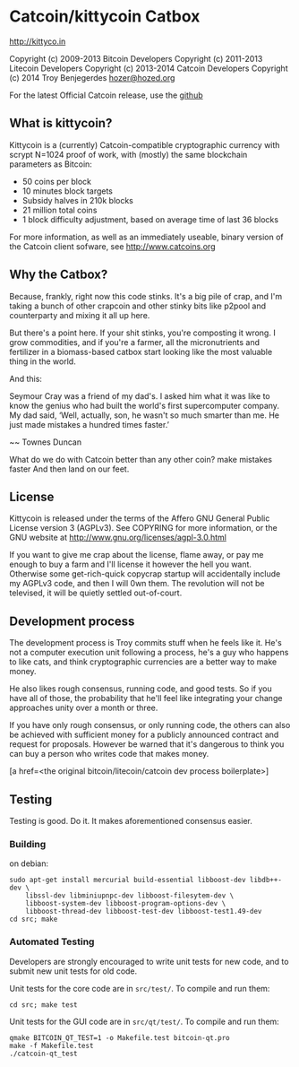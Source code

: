 Catcoin/kittycoin Catbox
================================

http://kittyco.in

Copyright (c) 2009-2013 Bitcoin Developers
Copyright (c) 2011-2013 Litecoin Developers
Copyright (c) 2013-2014 Catcoin Developers
Copyright (c) 2014 Troy Benjegerdes <hozer@hozed.org>

For the latest Official Catcoin release, use the 
[github](https://github.com/CatcoinOfficial/CatcoinRelease)


What is kittycoin?
----------------

Kittycoin is a (currently) Catcoin-compatible cryptographic currency with
scrypt N=1024 proof of work, with (mostly) the same blockchain parameters
as Bitcoin:
 - 50 coins per block
 - 10 minutes block targets
 - Subsidy halves in 210k blocks
 - 21 million total coins
 - 1 block difficulty adjustment, based on average time of last 36 blocks

For more information, as well as an immediately useable, binary version of
the Catcoin client sofware, see http://www.catcoins.org

Why the Catbox?
---------------

Because, frankly, right now this code stinks. It's a big pile of crap, and
I'm taking a bunch of other crapcoin and other stinky bits like p2pool and
counterparty and mixing it all up here.

But there's a point here. If your shit stinks, you're composting it wrong.
I grow commodities, and if you're a farmer, all the micronutrients and
fertilizer in a biomass-based catbox start looking like the most valuable 
thing in the world.

And this:

Seymour Cray was a friend of my dad's. I asked him what it was like to know
the genius who had built the world's first supercomputer company. My dad said,
‘Well, actually, son, he wasn't so much smarter than me. He just made mistakes
a hundred times faster.’

~~ Townes Duncan

What do we do with Catcoin better than any other coin? 
	make
			mistakes
					faster
And then land on our feet.

License
-------

Kittycoin is released under the terms of the Affero GNU General Public License
version 3 (AGPLv3). See COPYRING for more information, or the GNU website at
http://www.gnu.org/licenses/agpl-3.0.html

If you want to give me crap about the license, flame away, or pay me enough 
to buy a farm and I'll license it however the hell you want. Otherwise some
get-rich-quick copycrap startup will accidentally include my AGPLv3 code, and
then I will 0wn them. The revolution will not be televised, it will be quietly
settled out-of-court.

Development process
-------------------

The development process is Troy commits stuff when he feels like it. He's not
a computer execution unit following a process, he's a guy who happens to like
cats, and think cryptographic currencies are a better way to make money.

He also likes rough consensus, running code, and good tests. So if you have all
of those, the probability that he'll feel like integrating your change approaches
unity over a month or three.

If you have only rough consensus, or only running code, the others can also be
achieved with sufficient money for a publicly announced contract and request
for proposals. However be warned that it's dangerous to think you can buy a
person who writes code that makes money.

[a href=<the original bitcoin/litecoin/catcoin dev process boilerplate>]

Testing
-------

Testing is good. Do it. It makes aforementioned consensus easier.

### Building
on debian:

    sudo apt-get install mercurial build-essential libboost-dev libdb++-dev \
		libssl-dev libminiupnpc-dev libboost-filesytem-dev \
		libboost-system-dev libboost-program-options-dev \
		libboost-thread-dev libboost-test-dev libboost-test1.49-dev 
    cd src; make

### Automated Testing

Developers are strongly encouraged to write unit tests for new code, and to
submit new unit tests for old code.

Unit tests for the core code are in `src/test/`. To compile and run them:

    cd src; make test

Unit tests for the GUI code are in `src/qt/test/`. To compile and run them:

    qmake BITCOIN_QT_TEST=1 -o Makefile.test bitcoin-qt.pro
    make -f Makefile.test
    ./catcoin-qt_test

